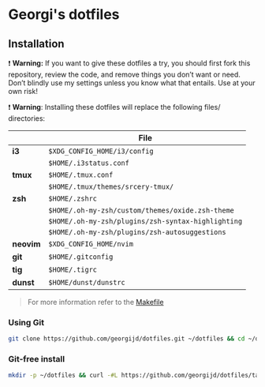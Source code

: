 # Georgi's dotfiles

## Installation

 :exclamation: **Warning:** If you want to give these dotfiles a try, you should first fork this repository, review the code, and remove things you don’t want or need. Don’t blindly use my settings unless you know what that entails. Use at your own risk!

:exclamation: **Warning**: Installing these dotfiles will replace the following files/ directories:

|| File
------------- | -------------
**i3**  | `$XDG_CONFIG_HOME/i3/config`
|| `$HOME/.i3status.conf`
**tmux**  | `$HOME/.tmux.conf`
|| `$HOME/.tmux/themes/srcery-tmux/`
**zsh**  | `$HOME/.zshrc`
|| `$HOME/.oh-my-zsh/custom/themes/oxide.zsh-theme`
|| `$HOME/.oh-my-zsh/plugins/zsh-syntax-highlighting`
|| `$HOME/.oh-my-zsh/plugins/zsh-autosuggestions`
**neovim**  | `$XDG_CONFIG_HOME/nvim`
**git**  | `$HOME/.gitconfig`
**tig**  | `$HOME/.tigrc`
**dunst**  | `$HOME/dunst/dunstrc`

> For more information refer to the [Makefile](./Makefile)

### Using Git
```bash
git clone https://github.com/georgijd/dotfiles.git ~/dotfiles && cd ~/dotfiles && make
```

### Git-free install
```bash
mkdir -p ~/dotfiles && curl -#L https://github.com/georgijd/dotfiles/tarball/master | tar -xzv -C ~/dotfiles --strip-components=1 && cd ~/dotfiles && make
```

